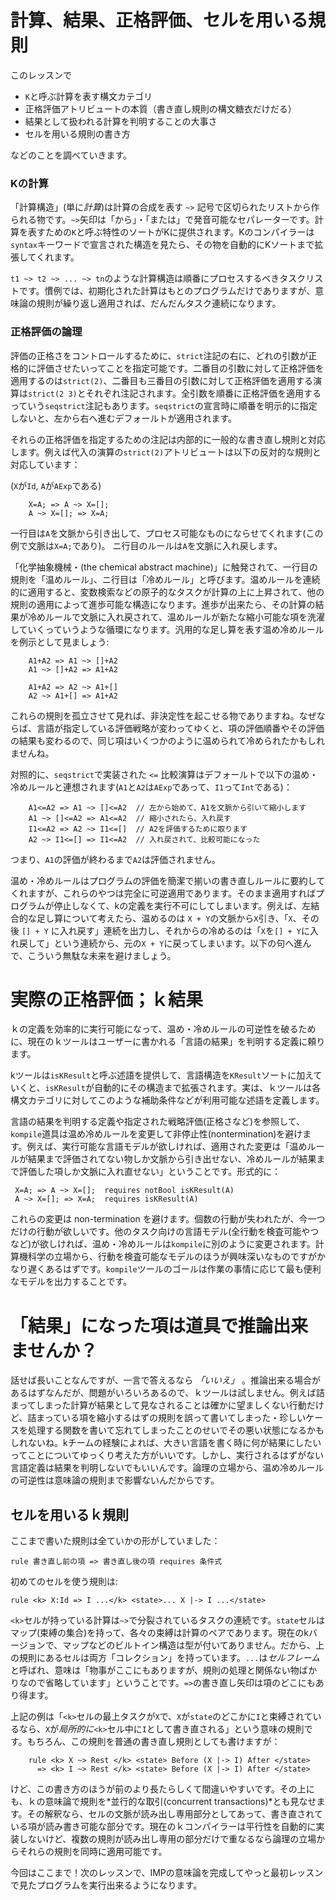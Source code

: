 # 計算、結果、正格評価、セルを用いる規則

このレッスンで
+ `K`と呼ぶ計算を表す構文カテゴリ
+ 正格評価アトリビュートの本質（書き直し規則の構文糖衣だけだる）
+ 結果として扱われる計算を判明することの大事さ
+ セルを用いる規則の書き方

などのことを調べていきます。

### Kの計算

「計算構造」(単に*計算*)は計算の合成を表す `~>` 記号で区切られたリストから作られる物です。`~>`矢印は「から」・「または」で発音可能なセパレーターです。計算を表すための`K`と呼ぶ特性のソートがKに提供されます。Kのコンパイラーは`syntax`キーワードで宣言された構造を見たら、その物を自動的にKソートまで拡張してくれます。

`t1 ~> t2 ~> ... ~> tn`のような計算構造は順番にプロセスするべきタスクリストです。慣例では、初期化された計算はもとのプログラムだけでありますが、意味論の規則が繰り返し適用されば、だんだんタスク連続になります。

### 正格評価の論理

評価の正格さをコントロールするために、`strict`注記の右に、どれの引数が正格的に評価させたいってことを指定可能です。二番目の引数に対して正格評価を適用するのは`strict(2)`、二番目も三番目の引数に対して正格評価を適用する演算は`strict(2 3)`とそれぞれ注記されます。全引数を順番に正格評価を適用するっていう`seqstrict`注記もあります。`seqstrict`の宣言時に順番を明示的に指定しないと、左から右へ進むデフォールトが適用されます。

それらの正格評価を指定するための注記は内部的に一般的な書き直し規則と対応します。例えば代入の演算の`strict(2)`アトリビュートは以下の反対的な規則と対応しています：

(`X`が`Id`, `A`が`AExp`である)

```
    X=A; => A ~> X=[];
    A ~> X=[]; => X=A;
```


一行目は`A`を文脈から引き出して、プロセス可能なものにならせてくれます(この例で文脈は`X=A;`であり)。
ニ行目のルールは`A`を文脈に入れ戻します。

「化学抽象機械・(the chemical abstract machine)」に触発されて、一行目の規則を「温めルール」、ニ行目は「冷めルール」と呼びます。温めルールを連続的に適用すると、変数検索などの原子的なタスクが計算の上に上昇されて、他の規則の適用によって進歩可能な構造になります。進歩が出来たら、その計算の結果が冷めルールで文脈に入れ戻されて、温めルールが新たな縮小可能な項を洗濯していくっていうような循環になります。汎用的な足し算を表す温め冷めルールを例示として見ましょう:

```
    A1+A2 => A1 ~> []+A2
    A1 ~> []+A2 => A1+A2

    A1+A2 => A2 ~> A1+[]
    A2 ~> A1+[] => A1+A2
```

これらの規則を孤立させて見れば、非決定性を起こせる物でありますね。なぜならば、言語が指定している評価戦略が変わってゆくと、項の評価順番やその評価の結果も変わるので、同じ項はいくつかのように温められて冷められたかもしれませんね。

対照的に、`seqstrict`で実装された `<=` 比較演算はデフォールトで以下の温め・冷めルールと連想されます(`A1`と`A2`は`AExp`であって、`I1`って`Int`である)：

```
    A1<=A2 => A1 ~> []<=A2  // 左から始めて、A1を文脈から引いて縮小します
    A1 ~> []<=A2 => A1<=A2  // 縮小されたら、入れ戻す
    I1<=A2 => A2 ~> I1<=[]  // A2を評価するために取ります
    A2 ~> I1<=[] => I1<=A2  // 入れ戻されて、比較可能になった
```

つまり、`A1`の評価が終わるまで`A2`は評価されません。

温め・冷めルールはプログラムの評価を簡潔で揃いの書き直しルールに要約してくれますが、これらのやつは完全に可逆適用であります。そのまま適用すればプログラムが停止しなくて、kの定義を実行不可にしてしまいます。例えば、左結合的な足し算について考えたら、温めるのは `X + Y`の文脈から`X`引き、「`X`、その後 `[] + Y` に入れ戻す」連続を出力し、それからの冷めるのは「`X`を`[] + Y`に入れ戻して」という連続から、元の`X + Y`に戻ってしまいます。以下の句へ進んで、こういう無駄な未来を避けましょう。


# 実際の正格評価；ｋ結果

ｋの定義を効率的に実行可能になって、温め・冷めルールの可逆性を破るために、現在のｋツールはユーザーに書かれる「言語の結果」を判明する定義に頼ります。

kツールは`isKResult`と呼ぶ述語を提供して、言語構造を`KResult`ソートに加えていくと、`isKResult`が自動的にその構造まで拡張されます。実は、ｋツールは各構文カテゴリに対してこのような補助条件などが利用可能な述語を定義します。

言語の結果を判明する定義や指定された戦略評価(正格さなど)を参照して、`kompile`道具は温め冷めルールを変更して非停止性(nontermination)を避けます。例えば、実行可能な言語モデルが欲しければ、適用された変更は「温めルールが結果まで評価されてない物しか文脈から引き出せない、冷めルールが結果まで評価した項しか文脈に入れ直せない」ということです。形式的に：

```
 X=A; => A ~> X=[];  requires notBool isKResult(A)
 A ~> X=[]; => X=A;  requires isKResult(A)
```

これらの変更は non-termination を避けます。個数の行動が失われたが、今一つだけの行動が欲しいです。他のタスク向けの言語モデル(全行動を検査可能やつなど)が欲しければ、温め・冷めルールは`kompile`に別のように変更されます。計算機科学の立場から、行動を検査可能なモデルのほうが興味深いなものですがかなり遅くあるはずです。`kompile`ツールのゴールは作業の事情に応じて最も便利なモデルを出力することです。

# 「結果」になった項は道具で推論出来ませんか？

話せば長いことなんですが、一言で答えるなら *「いいえ」* 。推論出来る場合があるはずなんだが、問題がいろいろあるので、ｋツールは試しません。例えば詰まってしまった計算が結果として見なされることは確かに望ましくない行動だけど、詰まっている項を縮小するはずの規則を誤って書いてしまった・珍しいケースを処理する関数を書いて忘れてしまったことのせいでその悪い状態になるかもしれないね。kチームの経験によれば、大きい言語を書く時に何が結果にしたいってことについてゆっくり考えた方がいいです。しかし、実行されるはずがない言語定義は結果を判明しないでもいいんです。論理の立場から、温め冷めルールの可逆性は意味論の規則まで影響ないんだからです。

## セルを用いるｋ規則

ここまで書いた規則は全ていかの形がしていました：

`rule 書き直し前の項 => 書き直し後の項 requires 条件式`

初めてのセルを使う規則は:

`rule <k> X:Id => I ...</k> <state>... X |-> I ...</state>`

`<k>`セルが持っている計算は`~>`で分裂されているタスクの連続です。`state`セルはマップ(束縛の集合)を持って、各々の束縛は計算のペアであります。現在のkバージョンで、マップなどのビルトイン構造は型が付いてありません。だから、上の規則にあるセルは両方「コレクション」を持っています。`...`は*セルフレーム*と呼ばれ、意味は「物事がここにもありますが、規則の処理と関係ない物ばかりなので省略しています」ということです。`=>`の書き直し矢印は項のどこにもあり得ます。

上記の例は「`<k>`セルの最上タスクが`X`で、`X`が`state`のどこかに`I`と束縛されているなら、`X`が*局所的に*`<k>`セル中に`I`として書き直される」という意味の規則です。もちろん、この規則を普通の書き直し規則としても書けますが：

```
    rule <k> X ~> Rest </k> <state> Before (X |-> I) After </state>
      => <k> I ~> Rest </k> <state> Before (X |-> I) After </state>
```

けど、この書き方のほうが前のより長たらしくて間違いやすいです。その上にも、ｋの意味論で規則を*並行的な取引(concurrent transactions)*とも見なせます。その解釈なら、セルの文脈が読み出し専用部分としてあって、書き直されている項が読み書き可能な部分です。現在のｋコンパイラーは平行性を自動的に実装しないけど、複数の規則が読み出し専用の部分だけで重なるなら論理の立場からそれらの規則を同時に適用可能です。

今回はここまで！次のレッスンで、IMPの意味論を完成してやっと最初レッスンで見たプログラムを実行出来るようになります。
